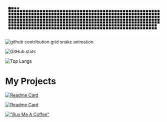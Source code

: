 ![github contribution grid snake animation](https://raw.githubusercontent.com/platane/platane/output/github-contribution-grid-snake-dark.svg#gh-dark-mode-only)
![github contribution grid snake animation](https://raw.githubusercontent.com/snickers03/snickers03/output/github-contribution-grid-snake.svg#gh-light-mode-only)

![GitHub stats](https://github-readme-stats.vercel.app/api?username=JonasJoKuJonas&show_icons=true&theme=dark)

![Top Langs](https://github-readme-stats.vercel.app/api/top-langs/?username=JonasJoKuJonas&theme=dark)

# My Projects

[![Readme Card](https://github-readme-stats.vercel.app/api/pin/?username=JonasJoKuJonas&repo=homeassistant-WebUntis&theme=dark)](https://github.com/JonasJoKuJonas/homeassistant-WebUntis)

[![Readme Card](https://github-readme-stats.vercel.app/api/pin/?username=JonasJoKuJonas&repo=homeassistant-trias&theme=dark)](https://github.com/JonasJoKuJonas/homeassistant-trias)


[!["Buy Me A Coffee"](https://www.buymeacoffee.com/assets/img/custom_images/orange_img.png)](https://www.buymeacoffee.com/Jonas_JoKu)
